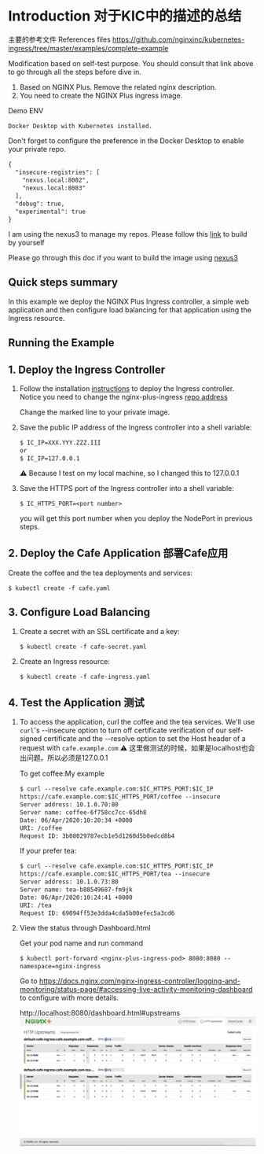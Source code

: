 # Introduction 对于KIC中的描述的总结

主要的参考文件
References files
https://github.com/nginxinc/kubernetes-ingress/tree/master/examples/complete-example

Modification based on self-test purpose. You should consult that link above to go through all the steps before dive in.
1. Based on NGINX Plus. Remove the related nginx description.
2. You need to create the NGINX Plus ingress image.

Demo ENV

    Docker Desktop with Kubernetes installed.

Don't forget to configure the preference in the Docker Desktop to enable your private repo. 

```
{
  "insecure-registries": [
    "nexus.local:8082",
    "nexus.local:8083"
  ],
  "debug": true,
  "experimental": true
}
```

I am using the nexus3 to manage my repos. Please follow this [link](https://docs.nginx.com/nginx-ingress-controller/installation/building-ingress-controller-image/#building-the-image-and-pushing-it-to-the-private-registry) to build by yourself

Please go through this doc if you want to build the image using [nexus3](https://github.com/highblue/docker/blob/master/nexus3.md)

## Quick steps summary

In this example we deploy the NGINX Plus Ingress controller, a simple web application and then configure load balancing for that application using the Ingress resource.

## Running the Example

## 1. Deploy the Ingress Controller

1. Follow the installation [instructions](https://docs.nginx.com/nginx-ingress-controller/installation/installation-with-manifests/) to deploy the Ingress controller.
   Notice you need to change the nginx-plus-ingress [repo address](https://github.com/nginxinc/kubernetes-ingress/blob/2ca15ee657efd1fb340a3479ddbef6f73e8fb5ab/deployments/deployment/nginx-plus-ingress.yaml#L21)
   
   Change the marked line to your private image.

2. Save the public IP address of the Ingress controller into a shell variable:
    ```
    $ IC_IP=XXX.YYY.ZZZ.III
    or
    $ IC_IP=127.0.0.1
    ```
    ⚠️ Because I test on my local machine, so I changed this to 127.0.0.1
3. Save the HTTPS port of the Ingress controller into a shell variable:
    ```
    $ IC_HTTPS_PORT=<port number>
    ```
    you will get this port number when you deploy the NodePort in previous steps.

## 2. Deploy the Cafe Application 部署Cafe应用

Create the coffee and the tea deployments and services:
```
$ kubectl create -f cafe.yaml
```

## 3. Configure Load Balancing

1. Create a secret with an SSL certificate and a key:
    ```
    $ kubectl create -f cafe-secret.yaml
    ```

2. Create an Ingress resource:
    ```
    $ kubectl create -f cafe-ingress.yaml
    ```

## 4. Test the Application 测试

1. To access the application, curl the coffee and the tea services. We'll use ```curl```'s --insecure option to turn off certificate verification of our self-signed
certificate and the --resolve option to set the Host header of a request with ```cafe.example.com```
    ⚠️ 这里做测试的时候，如果是localhost也会出问题。所以必须是127.0.0.1
    
    To get coffee:My example
    ```
    $ curl --resolve cafe.example.com:$IC_HTTPS_PORT:$IC_IP https://cafe.example.com:$IC_HTTPS_PORT/coffee --insecure
    Server address: 10.1.0.70:80
    Server name: coffee-6f758cc7cc-65dh8
    Date: 06/Apr/2020:10:20:34 +0000
    URI: /coffee
    Request ID: 3b08029787ecb1e5d1260d5b0edcd8b4
    ```
    If your prefer tea:
    ```
    $ curl --resolve cafe.example.com:$IC_HTTPS_PORT:$IC_IP https://cafe.example.com:$IC_HTTPS_PORT/tea --insecure
    Server address: 10.1.0.73:80
    Server name: tea-b88549687-fm9jk
    Date: 06/Apr/2020:10:24:41 +0000
    URI: /tea
    Request ID: 69094ff53e3dda4cda5b00efec5a3cd6
    ```
 2. View the status through Dashboard.html
    
    Get your pod name and run command
    
    ```
    $ kubectl port-forward <nginx-plus-ingress-pod> 8080:8080 --namespace=nginx-ingress
    ```
    Go to <https://docs.nginx.com/nginx-ingress-controller/logging-and-monitoring/status-page/#accessing-live-activity-monitoring-dashboard> to configure with more details.
    
    http://localhost:8080/dashboard.html#upstreams ![Dashboard](NICDashboard.png)
